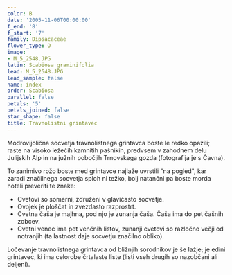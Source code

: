 ```yaml
---
color: B
date: '2005-11-06T00:00:00'
f_end: '8'
f_start: '7'
family: Dipsacaceae
flower_type: O
image:
- M_5_2548.JPG
latin: Scabiosa graminifolia
lead: M_5_2548.JPG
lead_sample: false
name: index
order: Scabiosa
parallel: false
petals: '5'
petals_joined: false
star_shape: false
title: Travnolistni grintavec
---
```

Modrovijolična socvetja travnolistnega grintavca boste le redko opazili; raste na visoko ležečih kamnitih pašnikih, predvsem v zahodnem delu Julijskih Alp in na južnih pobočjih Trnovskega gozda (fotografija je s Čavna).

To zanimivo rožo boste med grintavce najlaže uvrstili \"na pogled\", kar zaradi značilnega socvetja sploh ni težko, bolj natančni pa boste morda hoteli preveriti te znake:

-   Cvetovi so somerni, združeni v glavičasto socvetje.
-   Ovojek je ploščat in zvezdasto razprostrt.
-   Cvetna čaša je majhna, pod njo je zunanja čaša. Čaša ima do pet čašnih zobcev.
-   Cvetni venec ima pet venčnih listov, zunanji cvetovi so razločno večji od notranjih (ta lastnost daje socvetju značilno obliko).

Ločevanje travnolistnega grintavca od bližnjih sorodnikov je še lažje; je edini grintavec, ki ima celorobe črtalaste liste (listi vseh drugih so nazobčani ali deljeni).
